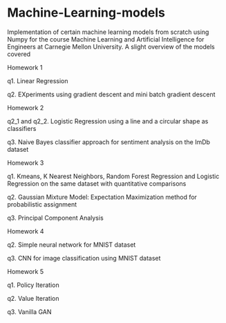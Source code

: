 # Machine-Learning-models
Implementation of certain machine learning models from scratch using Numpy for the course Machine Learning and Artificial Intelligence for Engineers at Carnegie Mellon University. A slight overview of the models covered

Homework 1

q1. Linear Regression

q2. EXperiments using gradient descent and mini batch gradient descent

Homework 2

q2_1 and q2_2. Logistic Regression using a line and a circular shape as classifiers

q3. Naive Bayes classifier approach for sentiment analysis on the ImDb dataset

Homework 3

q1. Kmeans, K Nearest Neighbors, Random Forest Regression and Logistic Regression on the same dataset with quantitative comparisons

q2. Gaussian Mixture Model: Expectation Maximization method for probabilistic assignment

q3. Principal Component Analysis

Homework 4

q2. Simple neural network for MNIST dataset

q3. CNN for image classification using MNIST dataset

Homework 5

q1. Policy Iteration

q2. Value Iteration

q3. Vanilla GAN







